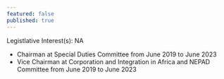 ```yaml
---
featured: false
published: true
---
```

Legistlative Interest(s): NA

* Chairman at Special Duties Committee from June 2019 to June 2023
* Vice Chairman at Corporation and Integration in Africa and NEPAD Committee from June 2019 to June 2023
